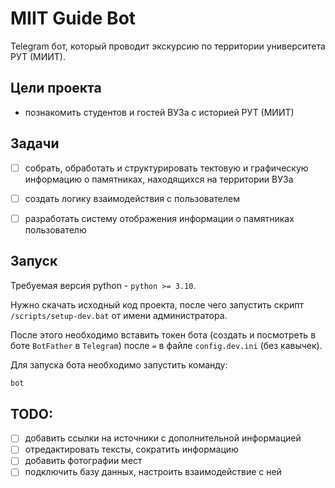# MIIT Guide Bot

Telegram бот, который проводит экскурсию по территории университета РУТ (МИИТ).

## Цели проекта
- познакомить студентов и гостей ВУЗа с историей РУТ (МИИТ)

## Задачи
- [ ] собрать, обработать и структурировать тектовую и графическую информацию о памятниках, находящихся на территории ВУЗа
- [ ] создать логику взаимодействия с пользователем
- [ ] разработать систему отображения информации о памятниках пользователю


## Запуск

Требуемая версия python - `python >= 3.10`.

Нужно скачать исходный код проекта, после чего запустить скрипт `/scripts/setup-dev.bat` от имени администратора.

После этого необходимо вставить токен бота (создать и посмотреть в боте `BotFather` в `Telegram`) после `=` в файле `config.dev.ini` (без кавычек).

Для запуска бота необходимо запустить команду:
```bash
bot
```

## TODO:
- [ ] добавить ссылки на источники с дополнительной информацией
- [ ] отредактировать тексты, сократить информацию
- [ ] добавить фотографии мест
- [ ] подключить базу данных, настроить взаимодействие с ней
